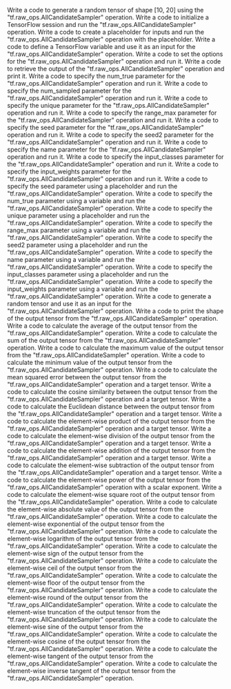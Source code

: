 Write a code to generate a random tensor of shape [10, 20] using the "tf.raw_ops.AllCandidateSampler" operation.
Write a code to initialize a TensorFlow session and run the "tf.raw_ops.AllCandidateSampler" operation.
Write a code to create a placeholder for inputs and run the "tf.raw_ops.AllCandidateSampler" operation with the placeholder.
Write a code to define a TensorFlow variable and use it as an input for the "tf.raw_ops.AllCandidateSampler" operation.
Write a code to set the options for the "tf.raw_ops.AllCandidateSampler" operation and run it.
Write a code to retrieve the output of the "tf.raw_ops.AllCandidateSampler" operation and print it.
Write a code to specify the num_true parameter for the "tf.raw_ops.AllCandidateSampler" operation and run it.
Write a code to specify the num_sampled parameter for the "tf.raw_ops.AllCandidateSampler" operation and run it.
Write a code to specify the unique parameter for the "tf.raw_ops.AllCandidateSampler" operation and run it.
Write a code to specify the range_max parameter for the "tf.raw_ops.AllCandidateSampler" operation and run it.
Write a code to specify the seed parameter for the "tf.raw_ops.AllCandidateSampler" operation and run it.
Write a code to specify the seed2 parameter for the "tf.raw_ops.AllCandidateSampler" operation and run it.
Write a code to specify the name parameter for the "tf.raw_ops.AllCandidateSampler" operation and run it.
Write a code to specify the input_classes parameter for the "tf.raw_ops.AllCandidateSampler" operation and run it.
Write a code to specify the input_weights parameter for the "tf.raw_ops.AllCandidateSampler" operation and run it.
Write a code to specify the seed parameter using a placeholder and run the "tf.raw_ops.AllCandidateSampler" operation.
Write a code to specify the num_true parameter using a variable and run the "tf.raw_ops.AllCandidateSampler" operation.
Write a code to specify the unique parameter using a placeholder and run the "tf.raw_ops.AllCandidateSampler" operation.
Write a code to specify the range_max parameter using a variable and run the "tf.raw_ops.AllCandidateSampler" operation.
Write a code to specify the seed2 parameter using a placeholder and run the "tf.raw_ops.AllCandidateSampler" operation.
Write a code to specify the name parameter using a variable and run the "tf.raw_ops.AllCandidateSampler" operation.
Write a code to specify the input_classes parameter using a placeholder and run the "tf.raw_ops.AllCandidateSampler" operation.
Write a code to specify the input_weights parameter using a variable and run the "tf.raw_ops.AllCandidateSampler" operation.
Write a code to generate a random tensor and use it as an input for the "tf.raw_ops.AllCandidateSampler" operation.
Write a code to print the shape of the output tensor from the "tf.raw_ops.AllCandidateSampler" operation.
Write a code to calculate the average of the output tensor from the "tf.raw_ops.AllCandidateSampler" operation.
Write a code to calculate the sum of the output tensor from the "tf.raw_ops.AllCandidateSampler" operation.
Write a code to calculate the maximum value of the output tensor from the "tf.raw_ops.AllCandidateSampler" operation.
Write a code to calculate the minimum value of the output tensor from the "tf.raw_ops.AllCandidateSampler" operation.
Write a code to calculate the mean squared error between the output tensor from the "tf.raw_ops.AllCandidateSampler" operation and a target tensor.
Write a code to calculate the cosine similarity between the output tensor from the "tf.raw_ops.AllCandidateSampler" operation and a target tensor.
Write a code to calculate the Euclidean distance between the output tensor from the "tf.raw_ops.AllCandidateSampler" operation and a target tensor.
Write a code to calculate the element-wise product of the output tensor from the "tf.raw_ops.AllCandidateSampler" operation and a target tensor.
Write a code to calculate the element-wise division of the output tensor from the "tf.raw_ops.AllCandidateSampler" operation and a target tensor.
Write a code to calculate the element-wise addition of the output tensor from the "tf.raw_ops.AllCandidateSampler" operation and a target tensor.
Write a code to calculate the element-wise subtraction of the output tensor from the "tf.raw_ops.AllCandidateSampler" operation and a target tensor.
Write a code to calculate the element-wise power of the output tensor from the "tf.raw_ops.AllCandidateSampler" operation with a scalar exponent.
Write a code to calculate the element-wise square root of the output tensor from the "tf.raw_ops.AllCandidateSampler" operation.
Write a code to calculate the element-wise absolute value of the output tensor from the "tf.raw_ops.AllCandidateSampler" operation.
Write a code to calculate the element-wise exponential of the output tensor from the "tf.raw_ops.AllCandidateSampler" operation.
Write a code to calculate the element-wise logarithm of the output tensor from the "tf.raw_ops.AllCandidateSampler" operation.
Write a code to calculate the element-wise sign of the output tensor from the "tf.raw_ops.AllCandidateSampler" operation.
Write a code to calculate the element-wise ceil of the output tensor from the "tf.raw_ops.AllCandidateSampler" operation.
Write a code to calculate the element-wise floor of the output tensor from the "tf.raw_ops.AllCandidateSampler" operation.
Write a code to calculate the element-wise round of the output tensor from the "tf.raw_ops.AllCandidateSampler" operation.
Write a code to calculate the element-wise truncation of the output tensor from the "tf.raw_ops.AllCandidateSampler" operation.
Write a code to calculate the element-wise sine of the output tensor from the "tf.raw_ops.AllCandidateSampler" operation.
Write a code to calculate the element-wise cosine of the output tensor from the "tf.raw_ops.AllCandidateSampler" operation.
Write a code to calculate the element-wise tangent of the output tensor from the "tf.raw_ops.AllCandidateSampler" operation.
Write a code to calculate the element-wise inverse tangent of the output tensor from the "tf.raw_ops.AllCandidateSampler" operation.
